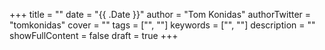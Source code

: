 +++
title = ""
date = "{{ .Date }}"
author = "Tom Konidas"
authorTwitter = "tomkonidas"
cover = ""
tags = ["", ""]
keywords = ["", ""]
description = ""
showFullContent = false
draft = true
+++
